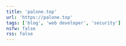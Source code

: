 ```yaml
---
title: 'palone.top'
url: 'https://palone.top'
tags: ['blog', 'web developer', 'security']
nsfw: false
rss: false
---
```


